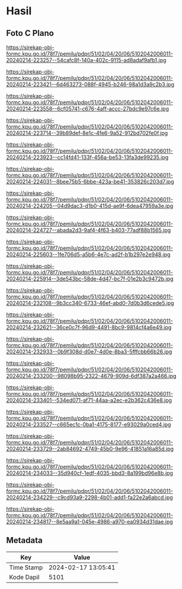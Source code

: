 # Hasil

## Foto C Plano

https://sirekap-obj-formc.kpu.go.id/78f7/pemilu/pdpr/51/02/04/20/06/5102042006011-20240214-223257--54cafc8f-140a-402c-9115-ad8adaf9afb1.jpg

https://sirekap-obj-formc.kpu.go.id/78f7/pemilu/pdpr/51/02/04/20/06/5102042006011-20240214-223421--6d463273-088f-4945-b246-98a1d3a9c2b3.jpg

https://sirekap-obj-formc.kpu.go.id/78f7/pemilu/pdpr/51/02/04/20/06/5102042006011-20240214-223558--6cf05741-c676-4aff-accc-27bdc9e97c6e.jpg

https://sirekap-obj-formc.kpu.go.id/78f7/pemilu/pdpr/51/02/04/20/06/5102042006011-20240214-223714--39b89def-8e1c-4fe6-9a52-912bd702fe0f.jpg

https://sirekap-obj-formc.kpu.go.id/78f7/pemilu/pdpr/51/02/04/20/06/5102042006011-20240214-223923--cc14fd41-133f-456a-be53-13fa3de99235.jpg

https://sirekap-obj-formc.kpu.go.id/78f7/pemilu/pdpr/51/02/04/20/06/5102042006011-20240214-224031--8bee75b5-6bbe-423a-be41-353826c203d7.jpg

https://sirekap-obj-formc.kpu.go.id/78f7/pemilu/pdpr/51/02/04/20/06/5102042006011-20240214-224205--04d9dac3-d1b0-415d-ae9f-6dea47959a3e.jpg

https://sirekap-obj-formc.kpu.go.id/78f7/pemilu/pdpr/51/02/04/20/06/5102042006011-20240214-224727--abada2d3-9af4-4f63-b403-77adf88b1565.jpg

https://sirekap-obj-formc.kpu.go.id/78f7/pemilu/pdpr/51/02/04/20/06/5102042006011-20240214-225603--1fe706d5-a5b6-4e7c-ad2f-b1b297e2e948.jpg

https://sirekap-obj-formc.kpu.go.id/78f7/pemilu/pdpr/51/02/04/20/06/5102042006011-20240214-225914--3de543bc-58de-4d47-bc7f-01e2b3c9472b.jpg

https://sirekap-obj-formc.kpu.go.id/78f7/pemilu/pdpr/51/02/04/20/06/5102042006011-20240214-232108--9b3cc340-6733-46ef-abd0-7d0b3d6cede5.jpg

https://sirekap-obj-formc.kpu.go.id/78f7/pemilu/pdpr/51/02/04/20/06/5102042006011-20240214-232621--36ce0c7f-96d9-4491-8bc9-9814cf4a6e49.jpg

https://sirekap-obj-formc.kpu.go.id/78f7/pemilu/pdpr/51/02/04/20/06/5102042006011-20240214-232933--0b9f308d-d0e7-4d0e-8ba3-5fffcbb66b26.jpg

https://sirekap-obj-formc.kpu.go.id/78f7/pemilu/pdpr/51/02/04/20/06/5102042006011-20240214-233200--98098b95-2322-4679-909d-6df387a2a466.jpg

https://sirekap-obj-formc.kpu.go.id/78f7/pemilu/pdpr/51/02/04/20/06/5102042006011-20240214-233401--534ed071-af71-44aa-a2ec-e2b362c436e8.jpg

https://sirekap-obj-formc.kpu.go.id/78f7/pemilu/pdpr/51/02/04/20/06/5102042006011-20240214-233527--c665ec1c-0ba1-4175-8177-e93029a0ced4.jpg

https://sirekap-obj-formc.kpu.go.id/78f7/pemilu/pdpr/51/02/04/20/06/5102042006011-20240214-233729--2ab84692-4749-45b0-9e96-41851a16a85d.jpg

https://sirekap-obj-formc.kpu.go.id/78f7/pemilu/pdpr/51/02/04/20/06/5102042006011-20240214-234033--35d940cf-1edf-4035-bbd3-8a199bd96e8b.jpg

https://sirekap-obj-formc.kpu.go.id/78f7/pemilu/pdpr/51/02/04/20/06/5102042006011-20240214-234229--c9cd93a9-2298-4b01-add1-fa22e2a6abcd.jpg

https://sirekap-obj-formc.kpu.go.id/78f7/pemilu/pdpr/51/02/04/20/06/5102042006011-20240214-234817--8e5aa9a1-045e-4986-a970-ea0934d31dae.jpg


## Metadata

| Key        | Value               |
| ---------- | ------------------- |
| Time Stamp | 2024-02-17 13:05:41 |
| Kode Dapil | 5101                |



